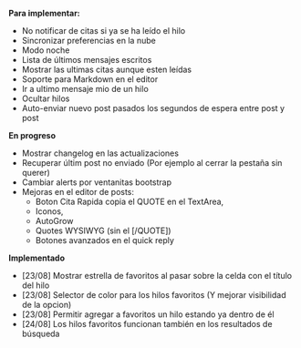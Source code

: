 **Para implementar:**

 * No notificar de citas si ya se ha leído el hilo
 * Sincronizar preferencias en la nube
 * Modo noche
 * Lista de últimos mensajes escritos
 * Mostrar las ultimas citas aunque esten leídas
 * Soporte para Markdown en el editor
 * Ir a ultimo mensaje mio de un hilo
 * Ocultar hilos
 * Auto-enviar nuevo post pasados los segundos de espera entre post y post

**En progreso**
* Mostrar changelog en las actualizaciones
* Recuperar últim post no enviado (Por ejemplo al cerrar la pestaña sin querer)
* Cambiar alerts por ventanitas bootstrap
* Mejoras en el editor de posts:<br>
  * Boton Cita Rapida copia el QUOTE en el TextArea,
  * Iconos, 
  * AutoGrow
  * Quotes WYSIWYG (sin el [/QUOTE])
  * Botones avanzados en el quick reply


**Implementado**
 * [23/08] Mostrar estrella de favoritos al pasar sobre la celda con el título del hilo
 * [23/08] Selector de color para los hilos favoritos (Y mejorar visibilidad de la opcion)
 * [23/08] Permitir agregar a favoritos un hilo estando ya dentro de él
 * [24/08] Los hilos favoritos funcionan también en los resultados de búsqueda

